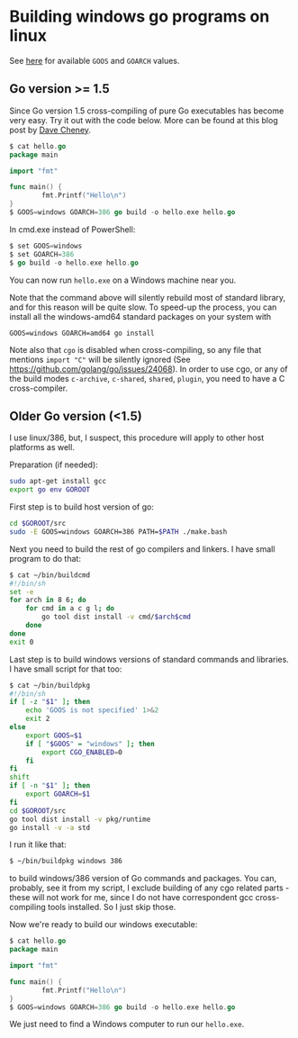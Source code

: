 # Building windows go programs on linux

See [here](https://golang.org/doc/install/source#environment) for available `GOOS` and `GOARCH` values.

## Go version >= 1.5

Since Go version 1.5 cross-compiling of pure Go executables has become very easy. Try it out with the code below. More can be found at this blog post by [Dave Cheney][1].

[1]: http://dave.cheney.net/2015/08/22/cross-compilation-with-go-1-5

```go
$ cat hello.go
package main

import "fmt"

func main() {
        fmt.Printf("Hello\n")
}
$ GOOS=windows GOARCH=386 go build -o hello.exe hello.go
```

In cmd.exe instead of PowerShell:

```go
$ set GOOS=windows
$ set GOARCH=386
$ go build -o hello.exe hello.go
```

You can now run `hello.exe` on a Windows machine near you. 

Note that the command above will silently rebuild most of standard library, and for this reason will be quite slow. To speed-up the process, you can install all the windows-amd64 standard packages on your system with

```
GOOS=windows GOARCH=amd64 go install
```

Note also that `cgo` is disabled when cross-compiling, so any file that mentions `import "C"` will be silently ignored (See https://github.com/golang/go/issues/24068).  In order to use cgo, or any of the build modes `c-archive`, `c-shared`, `shared`, `plugin`, you need to have a C cross-compiler.


## Older Go version (<1.5)

I use linux/386, but, I suspect, this procedure will apply to other host platforms as well.

Preparation (if needed):
```sh
sudo apt-get install gcc
export go env GOROOT
```

First step is to build host version of go:

```sh
cd $GOROOT/src
sudo -E GOOS=windows GOARCH=386 PATH=$PATH ./make.bash
```

Next you need to build the rest of go compilers and linkers. I have small program to do that:

```sh
$ cat ~/bin/buildcmd
#!/bin/sh
set -e
for arch in 8 6; do
	for cmd in a c g l; do
		go tool dist install -v cmd/$arch$cmd
	done
done
exit 0
```

Last step is to build windows versions of standard commands and libraries. I have small script for that too:

```sh
$ cat ~/bin/buildpkg
#!/bin/sh
if [ -z "$1" ]; then
	echo 'GOOS is not specified' 1>&2
	exit 2
else
	export GOOS=$1
	if [ "$GOOS" = "windows" ]; then
		export CGO_ENABLED=0
	fi
fi
shift
if [ -n "$1" ]; then
	export GOARCH=$1
fi
cd $GOROOT/src
go tool dist install -v pkg/runtime
go install -v -a std
```

I run it like that:

```sh
$ ~/bin/buildpkg windows 386
```

to build windows/386 version of Go commands and packages. You can, probably, see it from my script, I exclude building of any cgo related parts - these will not work for me, since I do not have correspondent gcc cross-compiling tools installed. So I just skip those.

Now we're ready to build our windows executable:

```go
$ cat hello.go
package main

import "fmt"

func main() {
        fmt.Printf("Hello\n")
}
$ GOOS=windows GOARCH=386 go build -o hello.exe hello.go
```

We just need to find a Windows computer to run our `hello.exe`.